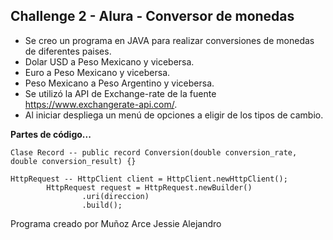 ## Challenge 2 - Alura - Conversor de monedas

- Se creo un programa en JAVA para realizar conversiones de monedas de diferentes paises.
- Dolar USD a Peso Mexicano y vicebersa.
- Euro a Peso Mexicano y vicebersa.
- Peso Mexicano a Peso Argentino y vicebersa.
- Se utilizó la API de Exchange-rate de la fuente https://www.exchangerate-api.com/.
- Al iniciar despliega un menú de opciones a eligir de los tipos de cambio.

**Partes de código...**

```
Clase Record -- public record Conversion(double conversion_rate, double conversion_result) {}

HttpRequest -- HttpClient client = HttpClient.newHttpClient();
 		HttpRequest request = HttpRequest.newBuilder()
                .uri(direccion)
                .build();
```
<p>
Programa creado por Muñoz Arce Jessie Alejandro
</p>
